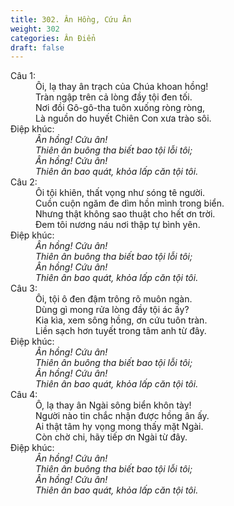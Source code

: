 ```yaml
---
title: 302. Ân Hồng, Cứu Ân
weight: 302
categories: Ân Điển
draft: false
---
```

<dl><dt>Câu 1:</dt><dd data-verse="1">Ôi, lạ thay ân trạch của Chúa khoan hồng! <br/>Tràn ngập trên cả lòng đầy tội đen tối. <br/>Nơi đồi Gô-gô-tha tuôn xuống ròng ròng, <br/>Là nguồn do huyết Chiên Con xưa trào sôi. </dd><dt>Điệp khúc:</dt><dd data-chorus="1"><em>Ân hồng! Cứu ân! <br/>Thiên ân buông tha biết bao tội lỗi tôi; <br/>Ân hồng! Cứu ân! <br/>Thiên ân bao quát, khỏa lấp căn tội tôi. </em></dd><dt>Câu 2:</dt><dd data-verse="2">Ôi tội khiên, thất vọng như sóng tê người. <br/>Cuồn cuộn ngăm đe dìm hồn mình trong biển. <br/>Nhưng thật không sao thuật cho hết ơn trời. <br/>Đem tôi nương náu nơi thập tự bình yên. </dd><dt>Điệp khúc:</dt><dd data-chorus="1"><em>Ân hồng! Cứu ân! <br/>Thiên ân buông tha biết bao tội lỗi tôi; <br/>Ân hồng! Cứu ân! <br/>Thiên ân bao quát, khỏa lấp căn tội tôi. </em></dd><dt>Câu 3:</dt><dd data-verse="3">Ôi, tội ô đen đậm trông rõ muôn ngàn. <br/>Dùng gì mong rửa lòng đầy tội ác ấy? <br/>Kia kìa, xem sông hồng, ơn cứu tuôn tràn. <br/>Liền sạch hơn tuyết trong tâm anh từ đây. </dd><dt>Điệp khúc:</dt><dd data-chorus="1"><em>Ân hồng! Cứu ân! <br/>Thiên ân buông tha biết bao tội lỗi tôi; <br/>Ân hồng! Cứu ân! <br/>Thiên ân bao quát, khỏa lấp căn tội tôi. </em></dd><dt>Câu 4:</dt><dd data-verse="4">Ô, lạ thay ân Ngài sông biển khôn tày! <br/>Người nào tin chắc nhận được hồng ân ấy. <br/>Ai thật tâm hy vọng mong thấy mặt Ngài. <br/>Còn chờ chi, hãy tiếp ơn Ngài từ đây. </dd><dt>Điệp khúc:</dt><dd data-chorus="1"><em>Ân hồng! Cứu ân! <br/>Thiên ân buông tha biết bao tội lỗi tôi; <br/>Ân hồng! Cứu ân! <br/>Thiên ân bao quát, khỏa lấp căn tội tôi. </em></dd></dl>